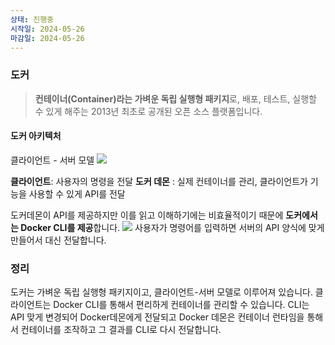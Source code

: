 ```yaml
---
상태: 진행중
시작일: 2024-05-26
마감일: 2024-05-26
---
```

### 도커
> **컨테이너(Container)라는 가벼운 독립 실행형 패키지**로, 배포, 테스트, 실행할 수 있게 해주는 2013년 최초로 공개된 오픈 소스 플랫폼입니다.

#### 도커 아키텍처
클라이언트 - 서버 모델
![](https://i.imgur.com/3KpzjhK.png)

**클라이언트**: 사용자의 명령을 전달
**도커 데몬** : 실제 컨테이너를 관리, 클라이언트가 기능을 사용할 수 있게 API를 전달

도커데몬이 API를 제공하지만 이를 읽고 이해하기에는 비효율적이기 때문에 **도커에서는 Docker CLI를 제공**합니다.
![](https://i.imgur.com/N4EcWhN.png)
사용자가 명령어를 입력하면 서버의 API 양식에 맞게 만들어서 대신 전달합니다.

### 정리
도커는 가벼운 독립 실행형 패키지이고, 클라이언트-서버 모델로 이루어져 있습니다.
클라이언트는 Docker CLI를 통해서 편리하게 컨테이너를 관리할 수 있습니다. CLI는 API 맞게 변경되어 Docker데몬에게 전달되고 Docker 데몬은 컨테이너 런타임을 통해서 컨테이너를 조작하고 그 결과를 CLI로 다시 전달합니다.